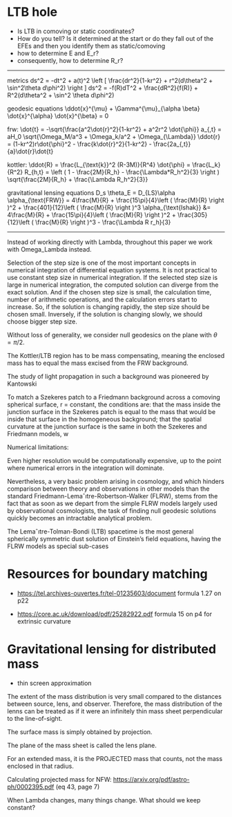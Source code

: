 # LTB hole

- Is LTB in comoving or static coordinates?
- How do you tell? Is it determined at the start or do they fall out of the EFEs and then you identify them as static/comoving
- how to determine E and E_r?
- consequently, how to determine R_r?

---

metrics
ds^2 = -dt^2 + a(t)^2 \left [ \frac{dr^2}{1-kr^2} + r^2(d\theta^2 + \sin^2\theta d\phi^2) \right ]
ds^2 = -f(R)dT^2 + \frac{dR^2}{f(R)} + R^2(d\theta^2 + \sin^2 \theta d\phi^2)

geodesic equations
\ddot{x}^{\mu} + \Gamma^{\mu}_{\alpha \beta} \dot{x}^{\alpha} \dot{x}^{\beta} = 0 

frw:
\dot{t} = -\sqrt{\frac{a^2\dot{r}^2}{1-kr^2} + a^2r^2 \dot{\phi}}
a_{,t} = aH_0 \sqrt{\Omega_M/a^3 + \Omega_k/a^2 + \Omega_{\Lambda}}
\ddot{r}  = (1-kr^2)r\dot{\phi}^2 - \frac{k\dot{r}^2}{1-kr^2} - \frac{2a_{,t}}{a}\dot{r}\dot{t}

kottler:
\ddot{R}  = \frac{L_{\text{k}}^2 (R-3M)}{R^4}
\dot{\phi} = \frac{L_k}{R^2}
R_{h,t} = \left ( 1 - \frac{2M}{R_h} - \frac{\Lambda*R_h^2}{3} \right ) \sqrt{\frac{2M}{R_h} + \frac{\Lambda R_h^2}{3}}

gravitational lensing equations
D_s \theta_E = D_{LS}\alpha
\alpha_{\text{FRW}} = 4\frac{M}{R} + \frac{15\pi}{4}\left ( \frac{M}{R} \right )^2 + \frac{401}{12}\left ( \frac{M}{R} \right )^3
\alpha_{\text{Ishak}} &= 4\frac{M}{R} + \frac{15\pi}{4}\left ( \frac{M}{R} \right )^2 + \frac{305}{12}\left ( \frac{M}{R} \right )^3 - \frac{\Lambda R r_h}{3}


---

Instead of working directly with Lambda, throughout this paper we work with Omega_Lambda instead.

Selection of the step size is one of the most important concepts in numerical integration of differential equation systems. It is not practical to use constant step size in numerical integration. If the selected step size is large in numerical integration, the computed solution can diverge from the exact solution. And if the chosen step size is small, the calculation time, number of arithmetic operations, and the calculation errors start to increase. So, if the solution is changing rapidly, the step size should be chosen small. Inversely, if the solution is changing slowly, we should choose bigger step size.

Without loss of generality, we consider null geodesics on the plane with $\theta = \pi/2$. 

The Kottler/LTB region has to be mass compensating, meaning the enclosed mass has to equal the mass excised from the FRW background. 

The study of light
propagation in such a background was pioneered by Kantowski

To match
a Szekeres patch to a Friedmann background across a
comoving spherical surface, r = constant, the conditions
are: that the mass inside the junction surface in the Szekeres
patch is equal to the mass that would be inside that
surface in the homogeneous background; that the spatial
curvature at the junction surface is the same in both
the Szekeres and Friedmann models, w

Numerical limitations:

Even higher resolution would be computationally expensive, up to the point where numerical errors in the integration will dominate. 

Nevertheless, a very basic problem arising in cosmology, and which
hinders comparison between theory and observations in other models than the standard Friedmann-Lemaˆıtre-Robertson-Walker (FLRW), stems from the
fact that as soon as we depart from the simple FLRW models largely used by
observational cosmologists, the task of finding null geodesic solutions quickly
becomes an intractable analytical problem. 

The Lemaˆıtre-Tolman-Bondi (LTB) spacetime is the most general spherically
symmetric dust solution of Einstein’s field equations, having the FLRW models
as special sub-cases

# Resources for boundary matching

- https://tel.archives-ouvertes.fr/tel-01235603/document
formula 1.27 on p22

- https://core.ac.uk/download/pdf/25282922.pdf
formula 15 on p4 for extrinsic curvature

# Gravitational lensing for distributed mass

- thin screen approximation

The extent of the mass distribution is very small compared to the distances between source, lens, and observer. Therefore, the mass distribution of the lenns can be treated as if it were an infinitely thin mass sheet perpendicular to the line-of-sight. 

The surface mass is simply obtained by projection. 

The plane of the mass sheet is called the lens plane. 

For an extended mass, it is the PROJECTED mass that counts, not the mass enclosed in that radius. 

Calculating projected mass for NFW: https://arxiv.org/pdf/astro-ph/0002395.pdf
(eq 43, page 7)

When Lambda changes, many things change. What should we keep constant?
